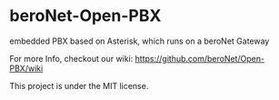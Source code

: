 beroNet-Open-PBX
================

embedded PBX based on Asterisk, which runs on a beroNet Gateway

For more Info, checkout our wiki: https://github.com/beroNet/Open-PBX/wiki


This project is under the MIT license.


